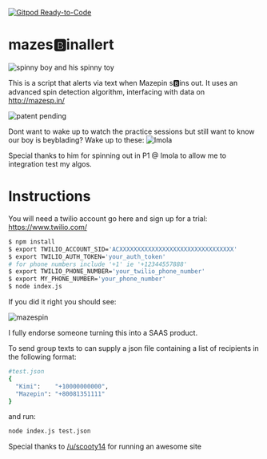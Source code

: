 [![Gitpod Ready-to-Code](https://img.shields.io/badge/Gitpod-Ready--to--Code-blue?logo=gitpod)](https://gitpod.io/#https://github.com/hortinstein/mazesbinallert) 

# mazes🅱️inallert

![spinny boy and his spinny toy](https://i.imgur.com/SSoVX9h.png)

This is a script that alerts via text when Mazepin s🅱️ins out. It uses an advanced spin detection algorithm, interfacing with data on http://mazesp.in/

![patent pending](https://i.imgur.com/EWtTCRk.png)

Dont want to wake up to watch the practice sessions but still want to know our boy is beyblading?  Wake up to these:
![Imola](https://i.imgur.com/9gzB0Cg.png) 

Special thanks to him for spinning out in P1 @ Imola to allow me to integration test my algos.

# Instructions

You will need a twilio account go here and sign up for a trial: https://www.twilio.com/

``` sh
$ npm install
$ export TWILIO_ACCOUNT_SID='ACXXXXXXXXXXXXXXXXXXXXXXXXXXXXXXXX'
$ export TWILIO_AUTH_TOKEN='your_auth_token'
# for phone numbers include '+1' ie '+12344557888'
$ export TWILIO_PHONE_NUMBER='your_twilio_phone_number'
$ export MY_PHONE_NUMBER='your_phone_number' 
$ node index.js
```

If you did it right you should see:

![mazespin](https://i.imgur.com/Y8q0UJl.png)

I fully endorse someone turning this into a SAAS product.  

To send group texts to can supply a json file containing a list of recipients in the following format:
``` sh
#test.json
{
  "Kimi":    "+10000000000",
  "Mazepin": "+80081351111"
}
```
and run:
``` sh
node index.js test.json
```

Special thanks to [/u/scooty14](https://reddit.com/u/scooty14) for running an awesome site
